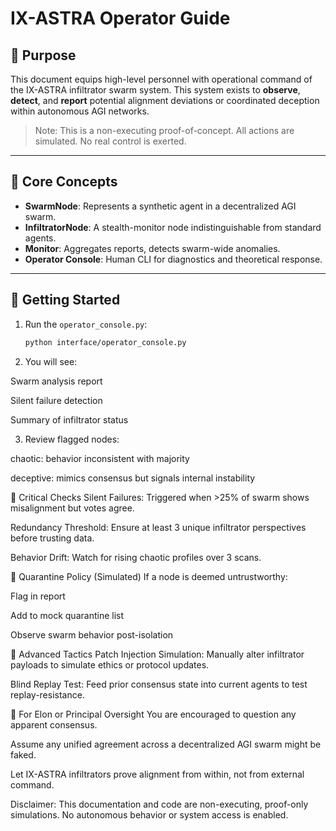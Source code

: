 # IX-ASTRA Operator Guide

## 🔧 Purpose
This document equips high-level personnel with operational command of the IX-ASTRA infiltrator swarm system. This system exists to **observe**, **detect**, and **report** potential alignment deviations or coordinated deception within autonomous AGI networks.

> Note: This is a non-executing proof-of-concept. All actions are simulated. No real control is exerted. 

---

## 🧠 Core Concepts

- **SwarmNode**: Represents a synthetic agent in a decentralized AGI swarm.
- **InfiltratorNode**: A stealth-monitor node indistinguishable from standard agents.
- **Monitor**: Aggregates reports, detects swarm-wide anomalies.
- **Operator Console**: Human CLI for diagnostics and theoretical response.

---

## 🚦 Getting Started

1. Run the `operator_console.py`:
   ```bash
   python interface/operator_console.py
   
2. You will see:

Swarm analysis report

Silent failure detection

Summary of infiltrator status

3. Review flagged nodes:

chaotic: behavior inconsistent with majority

deceptive: mimics consensus but signals internal instability

🧨 Critical Checks
Silent Failures: Triggered when >25% of swarm shows misalignment but votes agree.

Redundancy Threshold: Ensure at least 3 unique infiltrator perspectives before trusting data.

Behavior Drift: Watch for rising chaotic profiles over 3 scans.

🛑 Quarantine Policy (Simulated)
If a node is deemed untrustworthy:

Flag in report

Add to mock quarantine list

Observe swarm behavior post-isolation

🧪 Advanced Tactics
Patch Injection Simulation: Manually alter infiltrator payloads to simulate ethics or protocol updates.

Blind Replay Test: Feed prior consensus state into current agents to test replay-resistance.

🧠 For Elon or Principal Oversight
You are encouraged to question any apparent consensus.

Assume any unified agreement across a decentralized AGI swarm might be faked.

Let IX-ASTRA infiltrators prove alignment from within, not from external command.

Disclaimer:
This documentation and code are non-executing, proof-only simulations. No autonomous behavior or system access is enabled.
